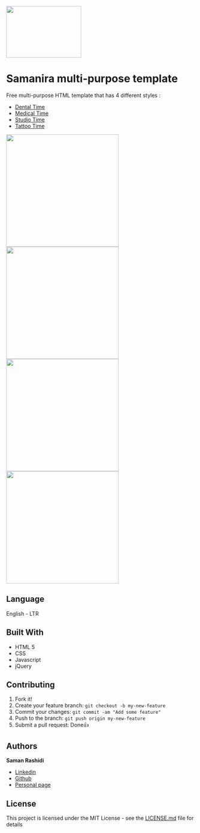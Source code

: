 <p>
  <a href="http://samanira.samanrashidi.com">
    <img src="http://www.samanrashidi.com/img/samanira.be1ce8db.png" width=200 height=138>
  </a>
</p>

# Samanira multi-purpose template

Free multi-purpose HTML template that has 4 different styles :
* [Dental Time](http://samanirathemes.samanrashidi.com/dentaltime)
* [Medical Time](http://samanirathemes.samanrashidi.com/medtime)
* [Studio Time](http://samanirathemes.samanrashidi.com/studiotime)
* [Tattoo Time](http://samanirathemes.samanrashidi.com/tattootime)

<p>
  <a href="https://samanirathemes.netlify.com/dentaltime">
    <img src="http://gallery.samanrashidi.com/dentaltime.jpg" width=300>
  </a>
  <a href="https://samanirathemes.netlify.com/medtime">
    <img src="http://gallery.samanrashidi.com/medtime.jpg" width=300>
  </a>
  <a href="https://samanirathemes.netlify.com/studiotime">
    <img src="http://gallery.samanrashidi.com/studiotime.jpg" width=300>
  </a>
  <a href="https://samanirathemes.netlify.com/tattootime">
    <img src="http://gallery.samanrashidi.com/tattootime.jpg" width=300>
  </a>
</p>

## Language

English - LTR

## Built With

* HTML 5
* CSS
* Javascript
* jQuery

## Contributing

1. Fork it!
2. Create your feature branch: `git checkout -b my-new-feature`
3. Commit your changes: `git commit -am "Add some feature"`
4. Push to the branch: `git push origin my-new-feature`
5. Submit a pull request:  Done👍

## Authors

**Saman Rashidi**

- [Linkedin](https://www.linkedin.com/in/samanrashidii)
- [Github](https://github.com/samanrashidii)
- [Personal page](http://samanrashidi.com)

## License

This project is licensed under the MIT License - see the [LICENSE.md](LICENSE.md) file for details

